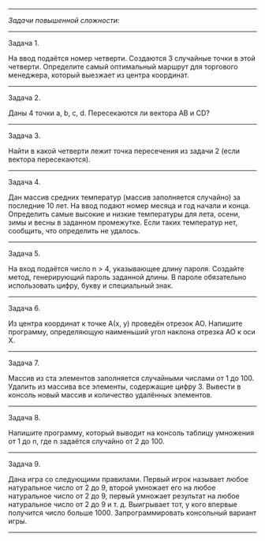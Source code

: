 _______________________________________________________________________________________

*_Задачи повышенной сложности:_*

________________________________________________________________________________________
Задача 1. 

На ввод подаётся номер четверти. Создаются 3
случайные точки в этой четверти. Определите самый оптимальный
маршрут для торгового менеджера, который выезжает из центра
координат.

________________________________________________________________________________________


Задача 2. 

Даны 4 точки a, b, c, d. Пересекаются ли вектора AB и
CD?

________________________________________________________________________________________


Задача 3. 

Найти в какой четверти лежит точка пересечения из
задачи 2 (если вектора пересекаются).

________________________________________________________________________________________

Задача 4. 

Дан массив средних температур (массив заполняется
случайно) за последние 10 лет. На ввод подают номер месяца и год
начали и конца.
Определить самые высокие и низкие температуры для лета, осени,
зимы и весны в заданном промежутке. Если таких температур нет,
сообщить, что определить не удалось.

________________________________________________________________________________________

Задача 5. 

На вход подаётся число n > 4, указывающее длину
пароля. Создайте метод, генерирующий пароль заданной длины. В
пароле обязательно использовать цифру, букву и специальный знак.

________________________________________________________________________________________

Задача 6. 

Из центра координат к точке А(x, y) проведён отрезок АО.
Напишите программу, определяющую наименьший угол наклона
отрезка AO к оси X.

________________________________________________________________________________________

Задача 7. 

Массив из ста элементов заполняется случайными
числами от 1 до 100. Удалить из массива все элементы,
содержащие цифру 3. Вывести в консоль новый массив и
количество удалённых элементов.

________________________________________________________________________________________

Задача 8. 

Напишите программу, который выводит на консоль
таблицу умножения от 1 до n, где n задаётся случайно от 2 до 100.

________________________________________________________________________________________

Задача 9. 


Дана игра со следующими правилами. Первый игрок
называет любое натуральное число от 2 до 9, второй умножает его
на любое натуральное число от 2 до 9, первый умножает результат
на любое натуральное число от 2 до 9 и т. д. Выигрывает тот, у кого
впервые получится число больше 1000. Запрограммировать
консольный вариант игры.

__________________________________________________________________________________________
